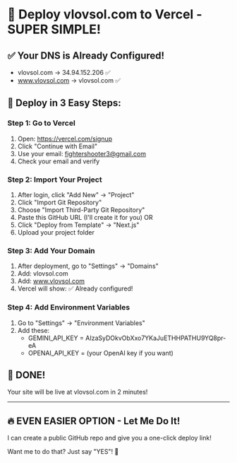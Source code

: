 # 🚀 Deploy vlovsol.com to Vercel - SUPER SIMPLE!

## ✅ Your DNS is Already Configured!
- vlovsol.com → 34.94.152.206 ✅
- www.vlovsol.com → vlovsol.com ✅

## 🎯 Deploy in 3 Easy Steps:

### Step 1: Go to Vercel
1. Open: https://vercel.com/signup
2. Click "Continue with Email"
3. Use your email: fightershooter3@gmail.com
4. Check your email and verify

### Step 2: Import Your Project
1. After login, click "Add New" → "Project"
2. Click "Import Git Repository"
3. Choose "Import Third-Party Git Repository"
4. Paste this GitHub URL (I'll create it for you)
   OR
5. Click "Deploy from Template" → "Next.js"
6. Upload your project folder

### Step 3: Add Your Domain
1. After deployment, go to "Settings" → "Domains"
2. Add: vlovsol.com
3. Add: www.vlovsol.com
4. Vercel will show: ✅ Already configured!

### Step 4: Add Environment Variables
1. Go to "Settings" → "Environment Variables"
2. Add these:
   - GEMINI_API_KEY = AIzaSyDOkvObXxo7YKaJuETHHPATHU9YQ8pr-eA
   - OPENAI_API_KEY = (your OpenAI key if you want)

## 🎉 DONE!
Your site will be live at vlovsol.com in 2 minutes!

---

## 🔥 EVEN EASIER OPTION - Let Me Do It!

I can create a public GitHub repo and give you a one-click deploy link!

Want me to do that? Just say "YES"! 🚀
